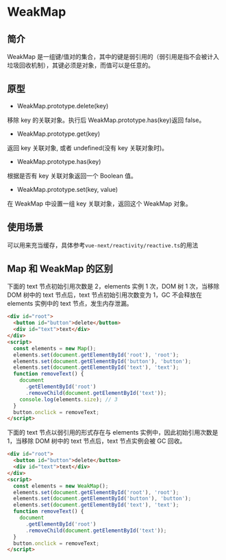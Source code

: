 # WeakMap

## 简介

WeakMap 是一组键/值对的集合，其中的键是弱引用的（弱引用是指不会被计入垃圾回收机制），其键必须是对象，而值可以是任意的。

## 原型

- WeakMap.prototype.delete(key)

移除 key 的关联对象。执行后 WeakMap.prototype.has(key)返回 false。

- WeakMap.prototype.get(key)

返回 key 关联对象, 或者 undefined(没有 key 关联对象时)。

- WeakMap.prototype.has(key)

根据是否有 key 关联对象返回一个 Boolean 值。

- WeakMap.prototype.set(key, value)

在 WeakMap 中设置一组 key 关联对象，返回这个 WeakMap 对象。

## 使用场景

可以用来充当缓存，具体参考`vue-next/reactivity/reactive.ts`的用法

## Map 和 WeakMap 的区别

下面的 text 节点初始引用次数是 2，elements 实例 1 次，DOM 树 1 次，当移除 DOM 树中的 text 节点后，text 节点初始引用次数变为 1，GC 不会释放在 elements 实例中的 text 节点，发生内存泄漏。

```html
<div id="root">
  <button id="button">delete</button>
  <div id="text">text</div>
</div>
<script>
  const elements = new Map();
  elements.set(document.getElementById('root'), 'root');
  elements.set(document.getElementById('button'), 'button');
  elements.set(document.getElementById('text'), 'text');
  function removeText() {
    document
      .getElementById('root')
      .removeChild(document.getElementById('text'));
    console.log(elements.size); // 3
  }
  button.onclick = removeText;
</script>
```

下面的 text 节点以弱引用的形式存在与 elements 实例中，因此初始引用次数是 1，当移除 DOM 树中的 text 节点后，text 节点实例会被 GC 回收。

```html
<div id="root">
  <button id="button">delete</button>
  <div id="text">text</div>
</div>
<script>
  const elements = new WeakMap();
  elements.set(document.getElementById('root'), 'root');
  elements.set(document.getElementById('button'), 'button');
  elements.set(document.getElementById('text'), 'text');
  function removeText() {
    document
      .getElementById('root')
      .removeChild(document.getElementById('text'));
  }
  button.onclick = removeText;
</script>
```
